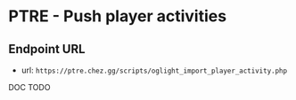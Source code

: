 # PTRE - Push player activities

## Endpoint URL

- url: `https://ptre.chez.gg/scripts/oglight_import_player_activity.php`

DOC TODO
